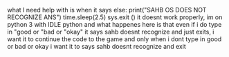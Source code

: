  what I need help with is when it says
else:
    print("SAHB OS DOES NOT RECOGNIZE ANS")
    time.sleep(2.5)
    sys.exit ()
it doesnt work properly, im on python 3 with IDLE python and what happenes here is that even if i do type in "good or "bad or "okay" it says sahb doesnt recognize and just exits, i want it to continue the code to the game and only when i dont type in good or bad or okay i want it to says sahb doesnt recognize and exit 
